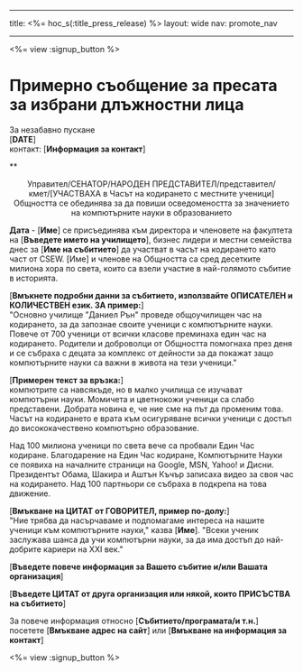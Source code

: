 * * *

title: <%= hoc_s(:title_press_release) %> layout: wide nav: promote_nav

* * *

<%= view :signup_button %>

# Примерно съобщение за пресата за избрани длъжностни лица

За незабавно пускане   
[**DATE**]  
контакт: [**Информация за контакт**]  
  


** 

<center>
  Управител/СЕНАТОР/НАРОДЕН ПРЕДСТАВИТЕЛ/представител/кмет/[УЧАСТВАХА в Часът на кодирането с местните ученици]</strong><br /> Общността се обединява за да повиши осведомеността за значението на компютърните науки в образованието
</center>

  
  
</p> 

**Дата** - [**Име**] се присъединява към директора и членовете на факултета на [**Въведете името на училището**], бизнес лидери и местни семейства днес за [**Име на събитието**] да участват в часът на кодирането като част от CSEW. [Име] и членове на Общността са сред десетките милиона хора по света, които са взели участие в най-голямото събитие в историята.

[**Вмъкнете подробни данни за събитието, използвайте ОПИСАТЕЛЕН и КОЛИЧЕСТВЕН език. ЗА пример:**]  
"Основно училище "Даниел Рън" проведе общоучилищен час на кодирането, за да запознае своите ученици с компютърните науки. Повече от 700 ученици от всички класове преминаха един час на кодирането. Родители и доброволци от Общността помогнаха през деня и се събраха с децата за комплекс от дейности за да покажат защо компютърните науки са важни в живота на тези ученици."

[**Примерен текст за връзка:**]  
компютрите са навсякъде, но в малко училища се изучават компютърни науки. Момичета и цветнокожи ученици са слабо представени. Добрата новина е, че ние сме на път да променим това. Часът на кодирането е врата към осигуряване всички ученици с достъп до висококачествено компютърно образование.

Над 100 милиона ученици по света вече са пробвали Един Час кодиране. Благодарение на Един Час кодиране, Компютърните Науки се появиха на началните страници на Google, MSN, Yahoo! и Дисни. Президентът Обама, Шакира и Аштън Къчър записаха видео за своя час на кодирането. Над 100 партньори се събраха в подкрепа на това движение.

[**Вмъкване на ЦИТАТ от ГОВОРИТЕЛ, пример по-долу:**]  
"Ние трябва да насърчаваме и подпомагаме интереса на нашите ученици към компютърните науки," казва [**Име**]. "Всеки ученик заслужава шанса да учи компютърни науки, за да има достъп до най-добрите кариери на XXI век."

[**Въведете повече информация за Вашето събитие и/или Вашата организация**]

[**Въведете ЦИТАТ от друга организация или някой, които ПРИСЪСТВА на събитието**]

За повече информация относно [**Събитието/програмата/и т.н.**] посетете [**Вмъкване адрес на сайт**] или [**Вмъкване на информация за контакт**]

  
  


<%= view :signup_button %>